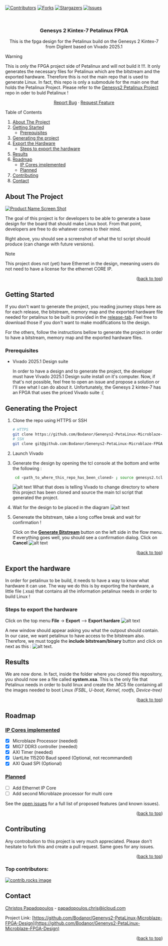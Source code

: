 <a id="readme-top"></a>

[![Contributors][contributors-shield]][contributors-url]
[![Forks][forks-shield]][forks-url]
[![Stargazers][stars-shield]][stars-url]
[![Issues][issues-shield]][issues-url]



<br />
<h3 align="center">Genesys 2 Kintex-7 Petalinux FPGA</h3>

  <p align="center">
    This is the fpga design for the Petalinux build on the Genesys 2
    Kintex-7 from Digilent based on Vivado 2025.1
  </p>

  > [!WARNING]
  > This is only the FPGA project side of Petalinux and will not build it !!!. It only generates the necessary files for Petalinux which are the bitstream and the exported hardware. Therefore this is not the main repo that is used to generate Linux. In fact, this repo is only a submodule for the main one that holds the Petalinux Project. Please refer to the
  [Genesys2 Petalinux Project](https://github.com/Bodanor/Genesys2-Petalinux-Project) repo in oder to buld Petalinux !

  <p align="center">
    <a href="https://github.com/Bodanor/Genenys2-PetaLinux-Microblaze-FPGA-Design/issues/new?labels=bug&template=bug-report---.md">Report Bug</a>
    &middot;
    <a href="https://github.com/Bodanor/Genenys2-PetaLinux-Microblaze-FPGA-Design/issues/new?labels=enhancement&template=feature-request---.md">Request Feature</a>

  </p>
<!-- TABLE OF CONTENTS -->
Table of Contents
<ol>
  <li><a href="#about-the-project">About The Project</a></li>
  <li>
    <a href="#getting-started">Getting Started</a>
    <ul>
      <li><a href="#prerequisites">Prerequisites</a></li>
    </ul>
  </li>
  <li><a href="#generating-the-project">Generating the project</a></li>
  <li>
    <a href="#export-the-hardware">Export the Hardware</a>
    <ul>
      <li><a href="#steps-to-export-the-hardware">Steps to export the hardware</a></li>
    </ul>
  </li>
  <li><a href="#results">Results</a></li>
  <li>
    <a href="#roadmap">Roadmap</a>
    <ul>
      <li><a href="#ip-cores-implemented">IP Cores implemented</a></li>
      <li><a href="#planned">Planned</a></li>
    </ul>
  </li>
  <li><a href="#contributing">Contributing</a></li>
  <li><a href="#contact">Contact</a></li>
</ol>



<!-- ABOUT THE PROJECT -->
## About The Project

[![Product Name Screen Shot][product-screenshot]](https://example.com)

The goal of this project is for developers to be able to generate a base design for the board that should make Linux boot. From that point, developers are free to do whatever comes to their mind.

Right above, you should see a screenshot of what the tcl script should produce (can change with future versions).

> [!NOTE]
> This project does not (yet) have Ethernet in the design, meeaning users do not need to have a license for the ethernet CORE IP.
<p align="right">(<a href="#readme-top">back to top</a>)</p>

<!-- GETTING STARTED -->
## Getting Started

If you don't want to generate the project, you reading journey stops here as for each release, the bitstream, memory map and the exported hardware file needed for petalinux to be built is provided in the [release-tab]. Feel free to download those if you don't want to make modifications to the design. 

For the others, follow the instructions bellow to generate the project in order to have a bitstream, memory map and the exported hardware files.

### Prerequisites


* Vivado 2025.1 Design suite
  
  In order to have a design and to generate the project, the developer must have Vivado 2025.1 Design suite install on it's computer. Now, if that's not possible, feel free to open an issue and propose a solution or I'll see what I can do about it. Unfortunately, the Genesys 2 kintex-7 has an FPGA that uses the priced Vivado suite :(

## Generating the Project

1. Clone the repo using HTTPS or SSH
   ```sh
   # HTTPS
   git clone https://github.com/Bodanor/Genenys2-PetaLinux-Microblaze-FPGA-Design.git
   # SSH
   git clone git@github.com:Bodanor/Genenys2-PetaLinux-Microblaze-FPGA-Design.git
   ```
2. Launch Vivado

3. Generate the design by opening the tcl console at the bottom and write the following :

   ```bash
    cd <path_to_where_this_repo_has_been_cloned> ; source genesys2.tcl
   ```
   ![alt text](images/generate_project_vivado.png)
   What that does is telling Vivado to change directory to where this project has been cloned and source the main tcl script that generated the project.

4. Wait for the design to be placed in the diagram
  ![alt text](images/Block_design.png)
5. Genereate the bitstream, take a long coffee break and wait for confirmation !

   Click on the <ins>**Generate Bitstream**</ins> button on the left side in the flow menu. If everything goes well, you should see a confirmation dialog. Click on **Cancel**
  ![alt text](images/generation_successfull.png)

<p align="right">(<a href="#readme-top">back to top</a>)</p>



<!-- USAGE EXAMPLES -->
## Export the hardware

In order for petalinux to be build, it needs to have a way to know what hardware it can use. The way we do this is by exporting the hardware, a little file (.xsa) that contains all the information petalinux needs in order to build Linux !

### Steps to export the hardware
Click on the top menu **File** -> **Export** --> **Export hardare**
![alt text](images/export.png)

A new window should appear asking you what the outpout should contain. In our case, we want petalinux to have access to the bitstream also. Therefore, we must toggle the **include bitstream/binary** button and click on next as this :
![alt text](images/export_2.png).

## Results

We are now done. In fact, inside the folder where you cloned this repository, you should now see a file called **system.xsa**. This is the only file that Petalinux needs in order to build linux and create the .MCS file containing all the images needed to boot Linux *(FSBL, U-boot, Kernel, rootfs, Device-tree)*

<p align="right">(<a href="#readme-top">back to top</a>)</p>



<!-- ROADMAP -->
## Roadmap

### <ins> IP Cores implemented 
- [X] Microblaze Processor (needed)
- [X] MIG7 DDR3 controller (needed)
- [X] AXI Timer (needed)
- [X] UartLite 115200 Baud speed (Optional, not recommanded)
- [X] AXI Quad SPI (Optional)

### <ins> Planned
- [ ] Add Ethernet IP Core
- [ ] Add second Microblaze processor for multi core

See the [open issues](https://github.com/Bodanor/Genenys2-PetaLinux-Microblaze-FPGA-Design/issues) for a full list of proposed features (and known issues).

<p align="right">(<a href="#readme-top">back to top</a>)</p>



<!-- CONTRIBUTING -->
## Contributing

Any controbution to this project is very much appreciated. Please don't hesitate to fork this and create a pull request. Same goes for any issues. 

<p align="right">(<a href="#readme-top">back to top</a>)</p>

### Top contributors:

<a href="https://github.com/Bodanor/Genenys2-PetaLinux-Microblaze-FPGA-Design/graphs/contributors">
  <img src="https://contrib.rocks/image?repo=Bodanor/Genenys2-PetaLinux-Microblaze-FPGA-Design" alt="contrib.rocks image" />
</a>

<!-- CONTACT -->
## Contact
[Christos Papadopoulos][linkedin-url] - papadopoulos.chris@icloud.com

Project Link: [https://github.com/Bodanor/Genenys2-PetaLinux-Microblaze-FPGA-Design](https://github.com/Bodanor/Genenys2-PetaLinux-Microblaze-FPGA-Design)

<p align="right">(<a href="#readme-top">back to top</a>)</p>



<!-- MARKDOWN LINKS & IMAGES -->
<!-- https://www.markdownguide.org/basic-syntax/#reference-style-links -->
[contributors-shield]: https://img.shields.io/github/contributors/Bodanor/Genenys2-PetaLinux-Microblaze-FPGA-Design.svg?style=for-the-badge
[contributors-url]: https://github.com/Bodanor/Genenys2-PetaLinux-Microblaze-FPGA-Design/graphs/contributors
[forks-shield]: https://img.shields.io/github/forks/Bodanor/Genenys2-PetaLinux-Microblaze-FPGA-Design.svg?style=for-the-badge
[forks-url]: https://github.com/Bodanor/Genenys2-PetaLinux-Microblaze-FPGA-Design/network/members
[stars-shield]: https://img.shields.io/github/stars/Bodanor/Genenys2-PetaLinux-Microblaze-FPGA-Design.svg?style=for-the-badge
[stars-url]: https://github.com/Bodanor/Genenys2-PetaLinux-Microblaze-FPGA-Design/stargazers
[issues-shield]: https://img.shields.io/github/issues/Bodanor/Genenys2-PetaLinux-Microblaze-FPGA-Design.svg?style=for-the-badge
[issues-url]: https://github.com/Bodanor/Genenys2-PetaLinux-Microblaze-FPGA-Design/issues
[product-screenshot]: images/Block_design.png
[release-tab]: https://github.com/Bodanor/Genenys2-PetaLinux-Microblaze-FPGA-Design/releases
[linkedin-shield]: https://img.shields.io/badge/-LinkedIn-black.svg?style=for-the-badge&logo=linkedin&colorB=555
[linkedin-url]: https://www.linkedin.com/in/christos-papadopoulos-a715392a5/